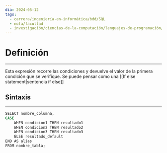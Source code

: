 ```yaml
---
dia: 2024-05-12
tags:
  - carrera/ingeniería-en-informática/bdd/SQL
  - nota/facultad
  - investigación/ciencias-de-la-computación/lenguajes-de-programación/lenguaje-SQL
---
```

# Definición
---
Esta expresión recorre las condiciones y devuelve el valor de la primera condición que se verifique. Se puede pensar como una [[If else statement|sentencia if else]]

## Sintaxis
---
```SQL
SELECT nombre_columna,  
CASE  
    WHEN condicion1 THEN resultado1
    WHEN condicion2 THEN resultado2 
    WHEN condicion3 THEN resultado3 
    ELSE resultado_default
END AS alias  
FROM nombre_tabla;
```
